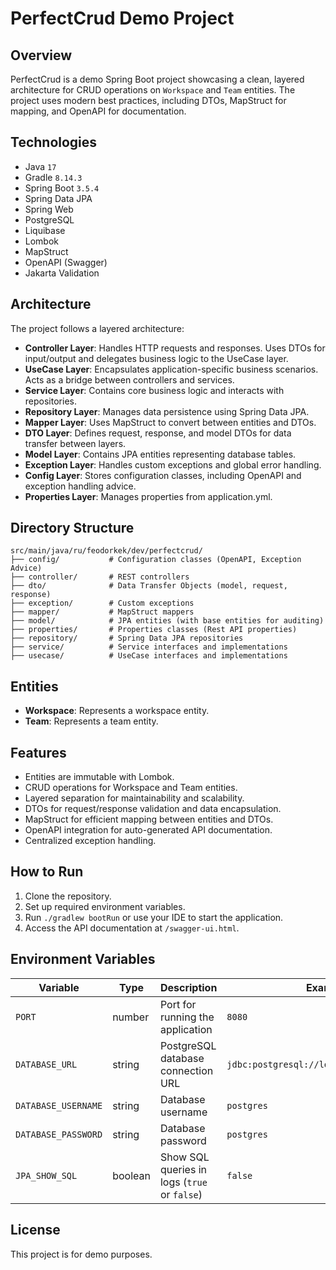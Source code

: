 # PerfectCrud Demo Project

## Overview

PerfectCrud is a demo Spring Boot project showcasing a clean, layered architecture for CRUD operations on `Workspace`
and `Team` entities. The project uses modern best practices, including DTOs, MapStruct for mapping, and OpenAPI for
documentation.

## Technologies

- Java `17`
- Gradle `8.14.3`
- Spring Boot `3.5.4`
- Spring Data JPA
- Spring Web
- PostgreSQL
- Liquibase
- Lombok
- MapStruct
- OpenAPI (Swagger)
- Jakarta Validation

## Architecture

The project follows a layered architecture:

- **Controller Layer**: Handles HTTP requests and responses. Uses DTOs for input/output and delegates business logic to
  the UseCase layer.
- **UseCase Layer**: Encapsulates application-specific business scenarios. Acts as a bridge between controllers and
  services.
- **Service Layer**: Contains core business logic and interacts with repositories.
- **Repository Layer**: Manages data persistence using Spring Data JPA.
- **Mapper Layer**: Uses MapStruct to convert between entities and DTOs.
- **DTO Layer**: Defines request, response, and model DTOs for data transfer between layers.
- **Model Layer**: Contains JPA entities representing database tables.
- **Exception Layer**: Handles custom exceptions and global error handling.
- **Config Layer**: Stores configuration classes, including OpenAPI and exception handling advice.
- **Properties Layer**: Manages properties from application.yml.

## Directory Structure

```
src/main/java/ru/feodorkek/dev/perfectcrud/
├── config/           # Configuration classes (OpenAPI, Exception Advice)
├── controller/       # REST controllers
├── dto/              # Data Transfer Objects (model, request, response)
├── exception/        # Custom exceptions
├── mapper/           # MapStruct mappers
├── model/            # JPA entities (with base entities for auditing)
├── properties/       # Properties classes (Rest API properties)
├── repository/       # Spring Data JPA repositories
├── service/          # Service interfaces and implementations
├── usecase/          # UseCase interfaces and implementations
```

## Entities

- **Workspace**: Represents a workspace entity.
- **Team**: Represents a team entity.

## Features

- Entities are immutable with Lombok.
- CRUD operations for Workspace and Team entities.
- Layered separation for maintainability and scalability.
- DTOs for request/response validation and data encapsulation.
- MapStruct for efficient mapping between entities and DTOs.
- OpenAPI integration for auto-generated API documentation.
- Centralized exception handling.

## How to Run

1. Clone the repository.
2. Set up required environment variables.
3. Run `./gradlew bootRun` or use your IDE to start the application.
4. Access the API documentation at `/swagger-ui.html`.

## Environment Variables

| Variable            | Type    | Description                                  | Example Value                                   |
|---------------------|---------|----------------------------------------------|-------------------------------------------------|
| `PORT`              | number  | Port for running the application             | `8080`                                          |
| `DATABASE_URL`      | string  | PostgreSQL database connection URL           | `jdbc:postgresql://localhost:5432/perfect_crud` |
| `DATABASE_USERNAME` | string  | Database username                            | `postgres`                                      |
| `DATABASE_PASSWORD` | string  | Database password                            | `postgres`                                      |
| `JPA_SHOW_SQL`      | boolean | Show SQL queries in logs (`true` or `false`) | `false`                                         |

## License

This project is for demo purposes.